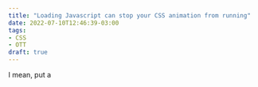 ```yaml
---
title: "Loading Javascript can stop your CSS animation from running"
date: 2022-07-10T12:46:39-03:00
tags: 
- CSS
- OTT
draft: true
---
```


I mean, put a <script> tag on your page, and the CSS animation stops

It is a CSS keyframe animation.

Yeah, we load a <script> that takes ~15s to parse eval and finish on our TV.

I thought CSS animations for some reason were run on a different thread.

will-change: background-position didn't work.

From what I read, anything that requires coordination to repaint will not work.


So only properties that can be recomposed without requiring a repaint will work if the JS thread is busy.

So things like opacity, transformation, etc.

And the reason why is that one of the components that is asked and everything waits on for repainting, is the JS engine.

Which is why "long tasks" is such a warned about thing in the developer console.

